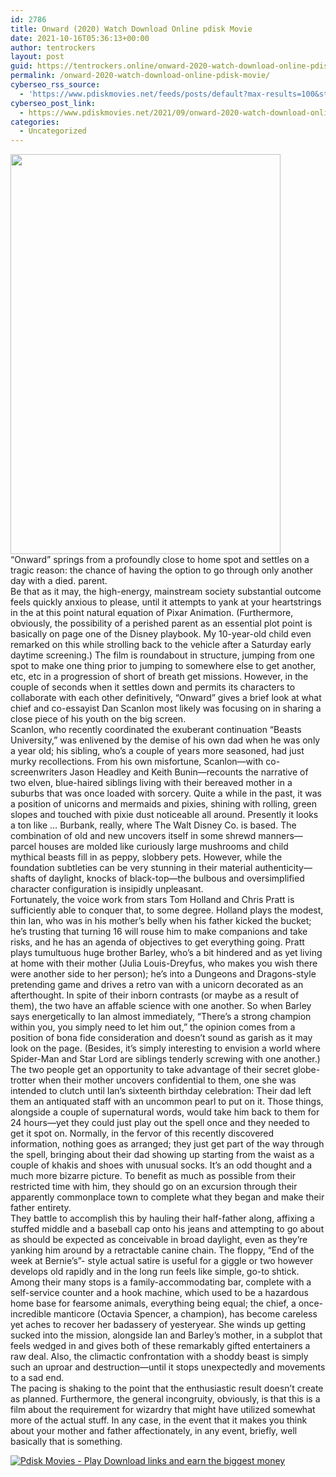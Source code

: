 ```yaml
---
id: 2786
title: Onward (2020) Watch Download Online pdisk Movie
date: 2021-10-16T05:36:13+00:00
author: tentrockers
layout: post
guid: https://tentrockers.online/onward-2020-watch-download-online-pdisk-movie/
permalink: /onward-2020-watch-download-online-pdisk-movie/
cyberseo_rss_source:
  - 'https://www.pdiskmovies.net/feeds/posts/default?max-results=100&start-index=601'
cyberseo_post_link:
  - https://www.pdiskmovies.net/2021/09/onward-2020-watch-download-online-pdisk.html
categories:
  - Uncategorized
---
```

<div class="separator">
  <a href="https://1.bp.blogspot.com/-5_y3EIkggD8/YTe1RxAmFaI/AAAAAAAAAvU/968nmfizdgc83_JRxFmcJOkYUYU37AdyACLcBGAsYHQ/s2048/Onward%2B%25282020%2529%2BWatch%2BDownload%2BOnline%2Bpdisk%2BMovie.jpg" imageanchor="1"><img loading="lazy" border="0" data-original-height="2048" data-original-width="1382" height="640" src="https://1.bp.blogspot.com/-5_y3EIkggD8/YTe1RxAmFaI/AAAAAAAAAvU/968nmfizdgc83_JRxFmcJOkYUYU37AdyACLcBGAsYHQ/w432-h640/Onward%2B%25282020%2529%2BWatch%2BDownload%2BOnline%2Bpdisk%2BMovie.jpg" width="432" /></a>
</div>



<div>
  <div>
    <span>&#8220;Onward&#8221; springs from a profoundly close to home spot and settles on a tragic reason: the chance of having the option to go through only another day with a died. parent.&nbsp;</span>
  </div>
  
  <div>
    <span>Be that as it may, the high-energy, mainstream society substantial outcome feels quickly anxious to please, until it attempts to yank at your heartstrings in the at this point natural equation of Pixar Animation. (Furthermore, obviously, the possibility of a perished parent as an essential plot point is basically on page one of the Disney playbook. My 10-year-old child even remarked on this while strolling back to the vehicle after a Saturday early daytime screening.) The film is roundabout in structure, jumping from one spot to make one thing prior to jumping to somewhere else to get another, etc, etc in a progression of short of breath get missions. However, in the couple of seconds when it settles down and permits its characters to collaborate with each other definitively, &#8220;Onward&#8221; gives a brief look at what chief and co-essayist Dan Scanlon most likely was focusing on in sharing a close piece of his youth on the big screen.&nbsp;</span>
  </div>
  
  <div>
    <span>Scanlon, who recently coordinated the exuberant continuation &#8220;Beasts University,&#8221; was enlivened by the demise of his own dad when he was only a year old; his sibling, who&#8217;s a couple of years more seasoned, had just murky recollections. From his own misfortune, Scanlon—with co-screenwriters Jason Headley and Keith Bunin—recounts the narrative of two elven, blue-haired siblings living with their bereaved mother in a suburbs that was once loaded with sorcery. Quite a while in the past, it was a position of unicorns and mermaids and pixies, shining with rolling, green slopes and touched with pixie dust noticeable all around. Presently it looks a ton like &#8230; Burbank, really, where The Walt Disney Co. is based. The combination of old and new uncovers itself in some shrewd manners—parcel houses are molded like curiously large mushrooms and child mythical beasts fill in as peppy, slobbery pets. However, while the foundation subtleties can be very stunning in their material authenticity—shafts of daylight, knocks of black-top—the bulbous and oversimplified character configuration is insipidly unpleasant.&nbsp;</span>
  </div>
  
  <div>
    <span>Fortunately, the voice work from stars Tom Holland and Chris Pratt is sufficiently able to conquer that, to some degree. Holland plays the modest, thin Ian, who was in his mother&#8217;s belly when his father kicked the bucket; he&#8217;s trusting that turning 16 will rouse him to make companions and take risks, and he has an agenda of objectives to get everything going. Pratt plays tumultuous huge brother Barley, who&#8217;s a bit hindered and as yet living at home with their mother (Julia Louis-Dreyfus, who makes you wish there were another side to her person); he&#8217;s into a Dungeons and Dragons-style pretending game and drives a retro van with a unicorn decorated as an afterthought. In spite of their inborn contrasts (or maybe as a result of them), the two have an affable science with one another. So when Barley says energetically to Ian almost immediately, &#8220;There&#8217;s a strong champion within you, you simply need to let him out,&#8221; the opinion comes from a position of bona fide consideration and doesn&#8217;t sound as garish as it may look on the page. (Besides, it&#8217;s simply interesting to envision a world where Spider-Man and Star Lord are siblings tenderly screwing with one another.)&nbsp;</span>
  </div>
  
  <div>
    <span>The two people get an opportunity to take advantage of their secret globe-trotter when their mother uncovers confidential to them, one she was intended to clutch until Ian&#8217;s sixteenth birthday celebration: Their dad left them an antiquated staff with an uncommon pearl to put on it. Those things, alongside a couple of supernatural words, would take him back to them for 24 hours—yet they could just play out the spell once and they needed to get it spot on. Normally, in the fervor of this recently discovered information, nothing goes as arranged; they just get part of the way through the spell, bringing about their dad showing up starting from the waist as a couple of khakis and shoes with unusual socks. It&#8217;s an odd thought and a much more bizarre picture. To benefit as much as possible from their restricted time with him, they should go on an excursion through their apparently commonplace town to complete what they began and make their father entirety.&nbsp;</span>
  </div>
  
  <div>
    <span>They battle to accomplish this by hauling their half-father along, affixing a stuffed middle and a baseball cap onto his jeans and attempting to go about as should be expected as conceivable in broad daylight, even as they&#8217;re yanking him around by a retractable canine chain. The floppy, &#8220;End of the week at Bernie&#8217;s&#8221;- style actual satire is useful for a giggle or two however develops old rapidly and in the long run feels like simple, go-to shtick. Among their many stops is a family-accommodating bar, complete with a self-service counter and a hook machine, which used to be a hazardous home base for fearsome animals, everything being equal; the chief, a once-incredible manticore (Octavia Spencer, a champion), has become careless yet aches to recover her badassery of yesteryear. She winds up getting sucked into the mission, alongside Ian and Barley&#8217;s mother, in a subplot that feels wedged in and gives both of these remarkably gifted entertainers a raw deal. Also, the climactic confrontation with a shoddy beast is simply such an uproar and destruction—until it stops unexpectedly and movements to a sad end.&nbsp;</span>
  </div>
  
  <div>
    <span>The pacing is shaking to the point that the enthusiastic result doesn&#8217;t create as planned. Furthermore, the general incongruity, obviously, is that this is a film about the requirement for wizardry that might have utilized somewhat more of the actual stuff. In any case, in the event that it makes you think about your mother and father affectionately, in any event, briefly, well basically that is something.</span>
  </div>
</div>

[![](https://1.bp.blogspot.com/-KJZYdQTn3nw/YS8VdIdXMyI/AAAAAAAAaw4/BR8dsGkpxw0T8C_4G4ALfMA7cP79KN3kwCLcBGAsYHQ/w400-h58/play_download_buttuons-removebg-preview.png "Pdisk Movies - Play Download links and earn the biggest money")](https://kofilink.com/1/bnYyajY5MDAwZXM1?dn=1)